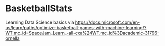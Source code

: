 # BasketballStats
Learning Data Science basics via https://docs.microsoft.com/en-us/learn/paths/optimize-basketball-games-with-machine-learning/?WT.mc_id=SpaceJam_Learn_-all-cxa%24WT.mc_id%3Dacademic-31796-ornella
